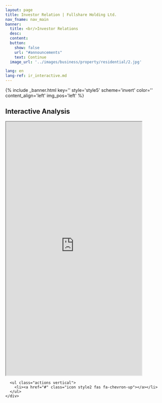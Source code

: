 ```yaml
---
layout: page
title: Investor Relation | Fullshare Holding Ltd.
nav_fname: nav_main
banner:
  title: <br/>Investor Relations
  desc:
  content:
  button:
    show: false
    url: "#announcements"
    text: Continue
  image_url: '../images/business/property/residential/2.jpg'

lang: en
lang-ref: ir_interactive.md
---
```

<!-- Welcome Banner -->

{% include _banner.html key='' style='style5' scheme='invert' color='' content_align='left' img_pos='left' %}

<!-- Interactive Analysis -->
<section class="wrapper style1 align-center" id = "interactive_analysis">
    <div class = "inner fullscreen">
      <h2>Interactive Analysis</h2>
      <iframe class = "EurolandTool" style="" src="https://asia.tools.euroland.com/tools/ia/?companycode=hk-607&v=ad&lang=en-gb" width = "85%" height ="800"></iframe>

      <ul class="actions vertical">
        <li><a href="#" class="icon style2 fas fa-chevron-up"></a></li>
      </ul>
    </div>
</section>
